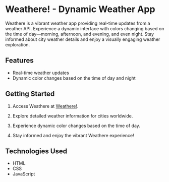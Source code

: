 # Weathere! - Dynamic Weather App

Weathere is a vibrant weather app providing real-time updates from a weather API. Experience a dynamic interface with colors changing based on the time of day—morning, afternoon, and evening, and even night. Stay informed about city weather details and enjoy a visually engaging weather exploration.

## Features

- Real-time weather updates
- Dynamic color changes based on the time of day and night

## Getting Started

1. Access Weathere at [Weathere!](https://yosefyan.github.io/Weathere).

2. Explore detailed weather information for cities worldwide.

3. Experience dynamic color changes based on the time of day.

4. Stay informed and enjoy the vibrant Weathere experience!

## Technologies Used

- HTML
- CSS
- JavaScript
